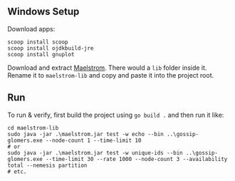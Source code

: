 ## Windows Setup

Download apps:

```
scoop install scoop
scoop install ojdkbuild-jre
scoop install gnuplot
```

Download and extract [Maelstrom](https://github.com/jepsen-io/maelstrom/releases/tag/v0.2.3). There would a `lib` folder inside it. Rename it to `maelstrom-lib` and copy and paste it into the project root.

## Run

To run & verify, first build the project using `go build .` and then run it like:

```pwsh
cd maelstrom-lib
sudo java -jar .\maelstrom.jar test -w echo --bin ..\gossip-glomers.exe --node-count 1 --time-limit 10
# or
sudo java -jar .\maelstrom.jar test -w unique-ids --bin ..\gossip-glomers.exe --time-limit 30 --rate 1000 --node-count 3 --availability total --nemesis partition
# etc.
```
